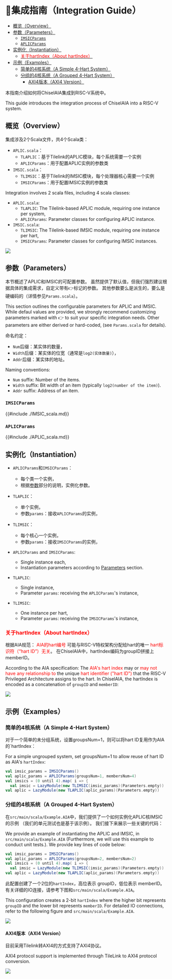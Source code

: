 # 🧭集成指南（Integration Guide）

<!-- vim-markdown-toc GFM -->

* [概览（Overview）](#概览overview)
* [参数（Parameters）](#参数parameters)
  * [`IMSICParams`](#imsicparams)
  * [`APLICParams`](#aplicparams)
* [实例化（Instantiation）](#实例化instantiation)
  * [<span style="color:red;">关于hartIndex（About hartIndex）</span>](#span-stylecolorred关于hartindexabout-hartindexspan)
* [示例（Examples）](#示例examples)
  * [简单的4核系统（A Simple 4-Hart System）](#简单的4核系统a-simple-4-hart-system)
  * [分组的4核系统（A Grouped 4-Hart System）](#分组的4核系统a-grouped-4-hart-system)
    * [AXI4版本（AXI4 Version）](#axi4版本axi4-version)

<!-- vim-markdown-toc -->

本指南介绍如何将ChiselAIA集成到RISC-V系统中。

This guide introduces the integration process of ChiselAIA into a RISC-V system.


## 概览（Overview）

集成涉及2个Scala文件，共4个Scala类：

* `APLIC.scala`：
  * `TLAPLIC`：基于Tilelink的APLIC模块，每个系统需要一个实例
  * `APLICParams`：用于配置APLIC实例的参数类
* `IMSIC.scala`：
  * `TLIMSIC`：基于Tilelink的IMSIC模块，每个处理器核心需要一个实例
  * `IMSICParams`：用于配置IMSIC实例的参数类

Integration involves 2 scala files, including 4 scala classes:

* `APLIC.scala`:
  * `TLAPLIC`: The Tilelink-based APLIC module, requiring one instance per system,
  * `APLICParams`: Parameter classes for configuring APLIC instance.
* `IMSIC.scala`:
  * `TLIMSIC`: The Tilelink-based IMSIC module, requiring one instance per hart,
  * `IMSICParams`: Parameter classes for configuring IMSIC instances.

![](images/integration_files.svg)

## 参数（Parameters）

本节概述了APLIC和IMSIC的可配置参数。
虽然提供了默认值，但我们强烈建议根据具体的集成需求，自定义带有👉标记的参数。
其他参数要么是派生的，要么是硬编码的（详情参见`Params.scala`）。

This section outlines the configurable parameters for APLIC and IMSIC.
While defaul values are provided,
we strongly recommend customizing parameters marked with 👉 to suit your specific integration needs.
Other parameters are either derived or hard-coded, (see `Params.scala` for details).

命名约定：
* `Num`后缀：某实体的数量，
* `Width`后缀：某实体的位宽（通常是`log2(实体数量)`），
* `Addr`后缀：某实体的地址。

Naming conventions:

* `Num` suffix: Number of the items.
* `Width` suffix: Bit width of an item (typically `log2(number of the item)`).
* `Addr` suffix: Address of an item.

### `IMSICParams`

{{#include ./IMSIC_scala.md}}

### `APLICParams`

{{#include ./APLIC_scala.md}}

## 实例化（Instantiation）

* `APLICParams`和`IMSICParams`：
  * 每个类一个实例，
  * 根据[参数](#参数parameters)部分的说明，实例化参数。
* `TLAPLIC`：
  * 单个实例，
  * 参数`params`：接收`APLICParams`的实例，
* `TLIMSIC`：
  * 每个核心一个实例，
  * 参数`params`：接收`IMSICParams`的实例，

* `APLICParams` and `IMSICParams`:
  * Single instance each,
  * Instantiation parameters according to [Parameters](#参数parameters) section.
* `TLAPLIC`:
  * Single instance,
  * Parameter `params`: receiving the `APLICParams`'s instance,
* `TLIMSIC`:
  * One instance per hart,
  * Parameter `params`: receiving the `IMSICParams`'s instance,

<!-- TODO: find a right place for hartIndex -->

### <span style="color:red;">关于hartIndex（About hartIndex）</span>

根据AIA规范：
<span style="color:red;">AIA的hart编号</span>
可能与RISC-V特权架构分配给hart的唯一
<span style="color:red;">hart标识符（“hart ID”）无关</span>。
在ChiselAIA中，hartIndex编码为groupID拼接上memberID。

According to the AIA specification:
The <span style="color:red;">AIA's hart index</span> may or
<span style="color:red;">may not have any relationship to</span> the unique
<span style="color:red;">hart identifier ("hart ID")</span>
that the RISC-V Privileged Architecture assigns to the hart.
In ChiselAIA, the hartIndex is encoded as a concatenation of `groupID` and `memberID`:

![](./images/hart_index.svg)

## 示例（Examples）

<!-- TODO: markcode A Grouped 4-Hart System -->

### 简单的4核系统（A Simple 4-Hart System）

对于一个简单的未分组系统，设置groupsNum=1，则可以将hart ID复用作为AIA的`hartIndex：

For a simple ungrouped system, set groupsNum=1 to allow reuse of hart ID as AIA's `hartIndex`:

```scala
val imsic_params = IMSICParams()
val aplic_params = APLICParams(groupsNum=1, membersNum=4)
val imsics = (0 until 4).map( i => {
  val imsic = LazyModule(new TLIMSIC(imsic_params)(Parameters.empty))
val aplic = LazyModule(new TLAPLIC(aplic_params)(Parameters.empty))
```

### 分组的4核系统（A Grouped 4-Hart System）

在`src/main/scala/Example.AIA`中，我们提供了一个如何实例化APLIC核IMSIC的示例
（我们的单元测试也是基于该示例）。
我们接下来展示一些关键的代码：

We provide an example of instantiating the APLIC and IMSIC, in `src/main/scala/Example.AIA`
(Furthermore, we will use this example to conduct unit tests.).
We provide key lines of code below:

```scala
val imsic_params = IMSICParams()
val aplic_params = APLICParams(groupsNum=2, membersNum=2)
val imsics = (0 until 4).map( i => {
  val imsic = LazyModule(new TLIMSIC(imsic_params)(Parameters.empty))
val aplic = LazyModule(new TLAPLIC(aplic_params)(Parameters.empty))
```

此配置创建了一个2位的`hartIndex`，高位表示 groupID，低位表示 memberID。
有关详细的IO连接，请参考下图和`src/main/scala/Example.AIA`。

This configuration creates a 2-bit `hartIndex` where the higher bit represents `groupID` and the lower bit represents `memberID`.
For detailed IO connections, refer to the following figure and `src/main/scala/Example.AIA`.

![](./images/example_py.svg)

#### AXI4版本（AXI4 Version）

目前采用Tilelink转AXI4的方式支持了AXI4协议。

AXI4 protocol support is implemented through TileLink to AXI4 protocol conversion.

![](./images/example-axi_py.svg)
